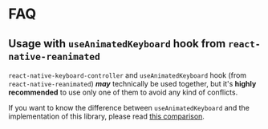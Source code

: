 # FAQ

## Usage with `useAnimatedKeyboard` hook from `react-native-reanimated`[​](/react-native-keyboard-controller/pr-preview/pr-1143/docs/faq.md#usage-with-useanimatedkeyboard-hook-from-react-native-reanimated "Direct link to usage-with-useanimatedkeyboard-hook-from-react-native-reanimated")

`react-native-keyboard-controller` and `useAnimatedKeyboard` hook (from `react-native-reanimated`) ***may*** technically be used together, but it's **highly recommended** to use only one of them to avoid any kind of conflicts.

If you want to know the difference between `useAnimatedKeyboard` and the implementation of this library, please read [this comparison](/react-native-keyboard-controller/pr-preview/pr-1143/docs/recipes/architecture.md#what-is-the-difference-between-useanimatedkeyboard-from-react-native-reanimated-and-this-library).
